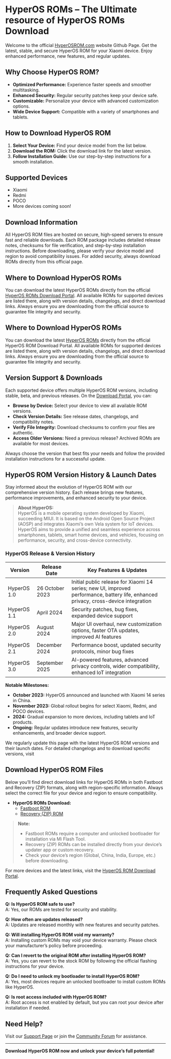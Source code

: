 # HyperOS ROMs – The Ultimate resource of HyperOS ROMs Download

Welcome to the official [HyperOSROM.com](https://hyperosroms.com/) website Github Page. Get the latest, stable, and secure HyperOS ROM for your Xiaomi device. Enjoy enhanced performance, new features, and regular updates.

## Why Choose HyperOS ROM?

- **Optimized Performance:** Experience faster speeds and smoother multitasking.
- **Enhanced Security:** Regular security patches keep your device safe.
- **Customizable:** Personalize your device with advanced customization options.
- **Wide Device Support:** Compatible with a variety of smartphones and tablets.

## How to Download HyperOS ROM

1. **Select Your Device:** Find your device model from the list below.
2. **Download the ROM:** Click the download link for the latest version.
3. **Follow Installation Guide:** Use our step-by-step instructions for a smooth installation.

## Supported Devices

- Xiaomi
- Redmi
- POCO
- More devices coming soon!

## Download Information

All HyperOS ROM files are hosted on secure, high-speed servers to ensure fast and reliable downloads. Each ROM package includes detailed release notes, checksums for file verification, and step-by-step installation instructions. Before downloading, please verify your device model and region to avoid compatibility issues. For added security, always download ROMs directly from this official page.

## Where to Download HyperOS ROMs

You can download the latest HyperOS ROMs directly from the official [HyperOS ROMs Download Portal](https://hyperosroms.com/). All available ROMs for supported devices are listed there, along with version details, changelogs, and direct download links. Always ensure you are downloading from the official source to guarantee file integrity and security.

## Where to Download HyperOS ROMs

You can download the latest [HyperOS ROMs](https://hyperosroms.com/hyperos) directly from the official HyperOS ROM Download Portal. All available ROMs for supported devices are listed there, along with version details, changelogs, and direct download links. Always ensure you are downloading from the official source to guarantee file integrity and security.

## Version Support & Downloads

Each supported device offers multiple HyperOS ROM versions, including stable, beta, and previous releases. On the [Download Portal](#), you can:

- **Browse by Device:** Select your device to view all available ROM versions.
- **Check Version Details:** See release dates, changelogs, and compatibility notes.
- **Verify File Integrity:** Download checksums to confirm your files are authentic.
- **Access Older Versions:** Need a previous release? Archived ROMs are available for most devices.

Always choose the version that best fits your needs and follow the provided installation instructions for a successful update.

## HyperOS ROM Version History & Launch Dates

Stay informed about the evolution of HyperOS ROM with our comprehensive version history. Each release brings new features, performance improvements, and enhanced security to your device.

> **About HyperOS:**  
> HyperOS is a mobile operating system developed by Xiaomi, succeeding MIUI. It is based on the Android Open Source Project (AOSP) and integrates Xiaomi’s own Vela system for IoT devices. HyperOS aims to provide a unified and seamless experience across smartphones, tablets, smart home devices, and vehicles, focusing on performance, security, and cross-device connectivity.

### HyperOS Release & Version History

| Version         | Release Date      | Key Features & Updates                                                                 |
|-----------------|------------------|---------------------------------------------------------------------------------------|
| HyperOS 1.0     | 26 October 2023  | Initial public release for Xiaomi 14 series; new UI, improved performance, battery life, enhanced privacy, cross-device integration |
| HyperOS 1.1     | April 2024       | Security patches, bug fixes, expanded device support                                  |
| HyperOS 2.0     | August 2024      | Major UI overhaul, new customization options, faster OTA updates, improved AI features |
| HyperOS 2.1     | December 2024    | Performance boost, updated security protocols, minor bug fixes                        |
| HyperOS 3.0     | September 2025         | AI-powered features, advanced privacy controls, wider compatibility, enhanced IoT integration |

**Notable Milestones:**
- **October 2023:** HyperOS announced and launched with Xiaomi 14 series in China.
- **November 2023:** Global rollout begins for select Xiaomi, Redmi, and POCO devices.
- **2024:** Gradual expansion to more devices, including tablets and IoT products.
- **Ongoing:** Regular updates introduce new features, security enhancements, and broader device support.

We regularly update this page with the latest HyperOS ROM versions and their launch dates. For detailed changelogs and to download specific versions, visit

## Download HyperOS ROM Files

Below you’ll find direct download links for HyperOS ROMs in both Fastboot and Recovery (ZIP) formats, along with region-specific information. Always select the correct file for your device and region to ensure compatibility.

- **HyperOS ROMs Download:**
    - [Fastboot ROM](https://hyperosroms.com/recovery-roms)
    - [Recovery (ZIP) ROM](https://hyperosroms.com/fastboot-roms)

> **Note:**  
> - Fastboot ROMs require a computer and unlocked bootloader for installation via Mi Flash Tool.  
> - Recovery (ZIP) ROMs can be installed directly from your device’s updater app or custom recovery.  
> - Check your device’s region (Global, China, India, Europe, etc.) before downloading.

For more devices and the latest links, visit the [HyperOS ROM Download Portal](https://hyperosroms.com/).

## Frequently Asked Questions

**Q: Is HyperOS ROM safe to use?**  
A: Yes, our ROMs are tested for security and stability.

**Q: How often are updates released?**  
A: Updates are released monthly with new features and security patches.

**Q: Will installing HyperOS ROM void my warranty?**  
A: Installing custom ROMs may void your device warranty. Please check your manufacturer’s policy before proceeding.

**Q: Can I revert to the original ROM after installing HyperOS ROM?**  
A: Yes, you can revert to the stock ROM by following the official flashing instructions for your device.

**Q: Do I need to unlock my bootloader to install HyperOS ROM?**  
A: Yes, most devices require an unlocked bootloader to install custom ROMs like HyperOS.

**Q: Is root access included with HyperOS ROM?**  
A: Root access is not enabled by default, but you can root your device after installation if needed.


## Need Help?

Visit our [Support Page](#) or join the [Community Forum](#) for assistance.

---

**Download HyperOS ROM now and unlock your device’s full potential!**
